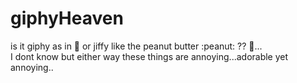 # giphyHeaven

is it giphy as in :gift: or jiffy like the peanut butter :peanut: ?? :thinking:... <br>
I dont know but either way these things are annoying...adorable yet annoying..

